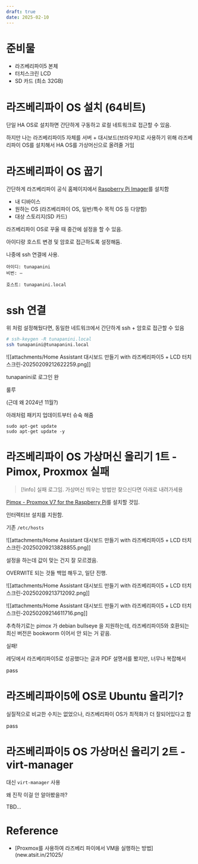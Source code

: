 ```yaml
---
draft: true
date: 2025-02-10
---
```

# 준비물

- 라즈베리파이5 본체
- 터치스크린 LCD
- SD 카드 (최소 32GB)

# 라즈베리파이 OS 설치 (64비트)

단일 HA OS로 설치하면 간단하게 구동하고 로컬 네트워크로 접근할 수 있음.

하지만 나는 라즈베리파이5 자체를 서버 + 대시보드(브라우저)로 사용하기 위해 라즈베리파이 OS를 설치해서 HA OS를 가상머신으로 올려줄 거임

# 라즈베리파이 OS 꿉기

간단하게 라즈베리파이 공식 홈페이지에서 [Raspberry Pi Imager](https://www.raspberrypi.com/software/)를 설치함

- 내 디바이스
- 원하는 OS (라즈베리파이 OS, 일반/특수 목적 OS 등 다양함)
- 대상 스토리지(SD 카드)

라즈베리파이 OS로 꾸울 때 중간에 설정을 할 수 있음.

아이디랑 호스트 변경 및 암호로 접근하도록 설정해둠. 

나중에 ssh 연결에 사용.

```
아이디: tunapanini
비번: –

호스트: tunapanini.local
```

# ssh 연결

위 처럼 설정해뒀다면, 동일한 네트워크에서 간단하게 ssh + 암호로 접근할 수 있음

```sh
# ssh-keygen -R tunapanini.local
ssh tunapanini@tunapanini.local
```

![[attachments/Home Assistant 대시보드 만들기 with 라즈베리파이5 + LCD 터치스크린-20250209212622259.png]]

tunapanini로 로그인 완 

룰루

(근데 왜 2024년 11월?)

아래처럼 패키지 업데이트부터 슈슉 해줌

```
sudo apt-get update
sudo apt-get update -y
```

# 라즈베리파이 OS 가상머신 올리기 1트 - Pimox, Proxmox 실패

> [!info]
> 실패 로그임. 
> 가상머신 띄우는 방법만 찾으신다면 아래로 내려가세용


[Pimox - Proxmox V7 for the Raspberry Pi](github.com/pimox/pimox7)를 설치할 것임.

인터렉티브 설치를 지원함. 

기존 `/etc/hosts`

![[attachments/Home Assistant 대시보드 만들기 with 라즈베리파이5 + LCD 터치스크린-20250209213828855.png]]

설정을 하는데 값이 맞는 건지 잘 모르겠음.

OVERWITE 되는 것들 백업 해두고, 일단 진행.

![[attachments/Home Assistant 대시보드 만들기 with 라즈베리파이5 + LCD 터치스크린-20250209213712092.png]]

![[attachments/Home Assistant 대시보드 만들기 with 라즈베리파이5 + LCD 터치스크린-20250209214611716.png]]

추측하기로는 pimox 가 debian bullseye 을 지원하는데, 라즈베리파이5와 호환되는 최신 버전은 bookworm 이어서 안 되는 거 같음. 

실패!

레딧에서 라즈베리파이5로 성공했다는 글과 PDF 설명서를 봤지만, 너무나 복잡해서

pass

# 라즈베리파이5에 OS로 Ubuntu 올리기?

실질적으로 비교한 수치는 없었으나, 라즈베리파이 OS가 최적화가 더 잘되어있다고 함

pass

# 라즈베리파이5 OS 가상머신 올리기 2트 - virt-manager

대신 `virt-manager` 사용

왜 진작 이걸 안 알아봤을까?

TBD…

# Reference

- [Proxmox를 사용하여 라즈베리 파이에서 VM을 실행하는 방법](new.atsit.in/21025/


